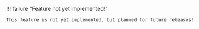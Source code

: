 !!! failure "Feature not yet implemented!"

    This feature is not yet implemented, but planned for future releases!